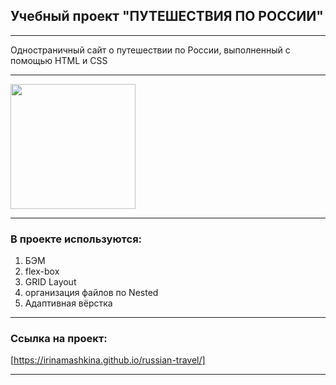 ## Учебный проект "ПУТЕШЕСТВИЯ ПО РОССИИ"

***
Одностраничный сайт о путешествии по Росcии, выполненный с помощью HTML и CSS

***
<img src="./images/travel.gif" width="200">

***
### В проекте используются:
1. БЭМ
2. flex-box
3. GRID Layout 
4. организация файлов по Nested
5. Адаптивная вёрстка

***
### Cсылка на проект: 
[https://irinamashkina.github.io/russian-travel/]
*** 